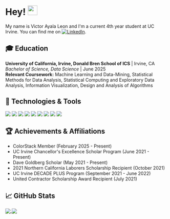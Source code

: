 # Hey! <img src="https://raw.githubusercontent.com/MartinHeinz/MartinHeinz/master/wave.gif" width="30px" height="30px" />

My name is Victor Ayala Leon and I'm a current 4th year student at UC Irvine. You can find me on [![LinkedIn][3.2]][3].

## 🎓 Education
**University of California, Irvine, Donald Bren School of ICS** | Irvine, CA  
*Bachelor of Science, Data Science* | June 2025  
**Relevant Coursework:** Machine Learning and Data-Mining, Statistical Methods for Data Analysis, Statistical Computing and Exploratory Data Analysis, Information Visualization, Design and Analysis of Algorithms

## 🔧 Technologies & Tools
![](https://img.shields.io/badge/Editor-VS_Code-informational?style=flat&logo=visual-studio-code&logoColor=white&color=2bbc8a)
![](https://img.shields.io/badge/Code-Python-informational?style=flat&logo=python&logoColor=white&color=2bbc8a)
![](https://img.shields.io/badge/Code-Java-informational?style=flat&logo=java&logoColor=white&color=2bbc8a)
![](https://img.shields.io/badge/Code-TypeScript-informational?style=flat&logo=typescript&logoColor=white&color=2bbc8a)
![](https://img.shields.io/badge/Code-C++-informational?style=flat&logo=cplusplus&logoColor=white&color=2bbc8a)
![](https://img.shields.io/badge/Code-R-informational?style=flat&logo=r&logoColor=white&color=2bbc8a)
![](https://img.shields.io/badge/Code-GraphQL-informational?style=flat&logo=graphql&logoColor=white&color=2bbc8a)
![](https://img.shields.io/badge/Cloud-AWS-informational?style=flat&logo=amazon-aws&logoColor=white&color=2bbc8a)
![](https://img.shields.io/badge/Database-DynamoDB-informational?style=flat&logo=amazon-dynamodb&logoColor=white&color=2bbc8a)

## 🏆 Achievements & Affiliations
- ColorStack Member (February 2025 - Present)
- UC Irvine Chancellor's Excellence Scholar Program (June 2021 - Present)
- Dave Goldberg Scholar (May 2021 - Present)
- 2021 Northern California Laborers Scholarship Recipient (October 2021)
- UC Irvine DECADE PLUS Program (September 2021 - June 2022)
- United Contractor Scholarship Award Recipient (July 2021)

## &#x1f4c8; GitHub Stats

<a href="https://github.com/victor-ayala-leon">
  <img align="center" src="https://github-readme-stats.vercel.app/api/top-langs/?username=victor-ayala-leon&hide=java,html,tex&title_color=ffffff&text_color=c9cacc&icon_color=2bbc8a&bg_color=1d1f21" />
</a>
<a href="https://github.com/victor-ayala-leon">
  <img align="center" src="https://github-readme-stats.vercel.app/api?username=victor-ayala-leon&show_icons=true&line_height=27&count_private=true&title_color=ffffff&text_color=c9cacc&icon_color=2bbc8a&bg_color=1d1f21" />
</a>


<!-- icons without padding -->
[2.2]: http://i.imgur.com/9I6NRUm.png (GitHub icon without padding)
[3.2]: https://raw.githubusercontent.com/MartinHeinz/MartinHeinz/master/linkedin-3-16.png (LinkedIn icon without padding)

<!-- links to your social media accounts -->
[2]: https://github.com/victor-ayala-leon
[3]: https://www.linkedin.com/in/vayalale/

<!-- Resources -->
<!-- Icons: https://simpleicons.org/ -->
<!-- GitHub Stats: https://github.com/anuraghazra/github-readme-stats -->
<!-- Emojis: https://emojipedia.org/emoji/ -->
<!-- HTML Emojis: https://www.fileformat.info/index.htm -->
<!-- Shields: https://shields.io/ -->
<!-- Awesome GitHub Profile README: https://github.com/abhisheknaiidu/awesome-github-profile-readme -->